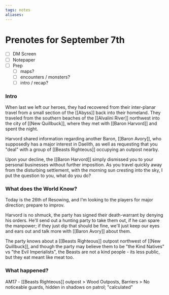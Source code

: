 ```yaml
---
tags: notes
aliases:
---
```


# Prenotes for September 7th
- [ ] DM Screen
- [ ] Notepaper
- [ ] Prep
	- [ ] maps?
	- [ ] encounters / monsters?
	- [ ] intro / recap?

### Intro

When last we left our heroes, they had recovered from their inter-planar travel from a small section of the [[Abyss]] back into their homeland. They traveled from the southern beaches of the [[Alvalini River]] northwest into the city of [[New Quillbuck]], where they met with [[Baron Harvord]] and spent the night. 

Harvord shared information regarding another Baron, [[Baron Avory]], who supposedly has a major interest in Daelith, as well as requesting that you "deal" with a group of [[Beasts Righteous]] occupying an outpost nearby.

Upon your decline, the [[Baron Harvord]] simply dismissed you to your personal businesses without further imposition. As you travel quickly away from the disturbing settlement, with the morning sun cresting into the sky, I put the question to you, what do you do?

### What does the World Know?

Today is the 26th of Resowing, and I'm looking to the players for major direction; prepare to improv.

Harvord is no shmuck, the party has signed their death-warrant by denying his orders. He'll send out a hunting party to take them out, if he can spare the manpower; if they just dip that should be fine, we'll just keep our eyes and ears out and talk more with [[Baron Avory]] about them.

The party knows about a [[Beasts Righteous]] outpost northwest of [[New Quillbuck]], and though the party may believe them to be "the Kind Natives" vs "the Evil Imperialists", the Beasts are not a kind people - its less public, but they eat meant like meat too.

### What happened?

AM17 - [[Beasts Righteous]] outpost
	> Wood Outposts, Barriers
	> No noticeable guards, hidden in shadows on patrol; "calculated"